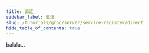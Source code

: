 ```yaml
---
title: 直连
sidebar_label: 直连
slug: /tutorials/grpc/server/service-register/direct
hide_table_of_contents: true
---
```

balala...